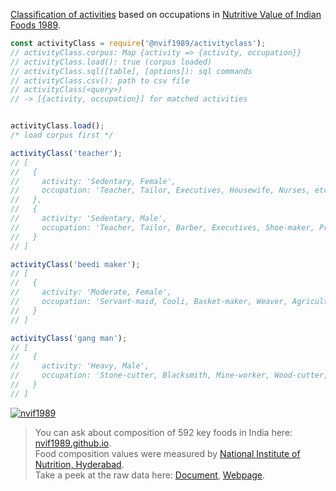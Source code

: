 [Classification of activities] based on occupations in [Nutritive Value of Indian Foods 1989].

```javascript
const activityClass = require('@nvif1989/activityclass');
// activityClass.corpus: Map {activity => {activity, occupation}}
// activityClass.load(): true (corpus loaded)
// activityClass.sql([table], [options]): sql commands
// activityClass.csv(): path to csv file
// activityClass(<query>)
// -> [{activity, occupation}] for matched activities


activityClass.load();
/* load corpus first */

activityClass('teacher');
// [
//   {
//     activity: 'Sedentary, Female',
//     occupation: 'Teacher, Tailor, Executives, Housewife, Nurses, etc.'
//   },
//   {
//     activity: 'Sedentary, Male',
//     occupation: 'Teacher, Tailor, Barber, Executives, Shoe-maker, Priest, Retired Personnel, Land-Lord,Peon, Postman, etc.'
//   }
// ]

activityClass('beedi maker');
// [
//   {
//     activity: 'Moderate, Female',
//     occupation: 'Servant-maid, Cooli, Basket-maker, Weaver, Agricultural labourer, Beedi-maker, etc.'
//   }
// ]

activityClass('gang man');
// [
//   {
//     activity: 'Heavy, Male',
//     occupation: 'Stone-cutter, Blacksmith, Mine-worker, Wood-cutter, Gang-man, etc.'
//   }
// ]
```


[![nvif1989](https://i.imgur.com/mGVou5c.png)](https://www.npmjs.com/package/nvif1989)
> You can ask about composition of 592 key foods in India here: [nvif1989.github.io].<br>
> Food composition values were measured by [National Institute of Nutrition, Hyderabad].<br>
> Take a peek at the raw data here: [Document], [Webpage].

[Nutritive Value of Indian Foods 1989]: https://www.icmr.nic.in/content/nutritive-value-indian-foods-nvif-c-gopalan-b-v-rama-sastri-sc-balasubramanian-revised
[Classification of activities]: https://github.com/nvif1989/activityclass/blob/master/index.csv
[nvif1989.github.io]: https://nvif1989.github.io
[National Institute of Nutrition, Hyderabad]: https://www.nin.res.in/
[Document]: https://docs.google.com/spreadsheets/d/1MgVqwiZXYDj2nGfLqKRMTy2B3GDenzS5Gr_QVBJIifk/edit?usp=sharing
[Webpage]: https://docs.google.com/spreadsheets/d/e/2PACX-1vTseDkyRdiNh0TnhsB3wwphlHhvpZZs4uu5vU1ks0JgZg_S_ds-1VPLaucsQAq18e0xjYRPIQAplkQ9/pubhtml
